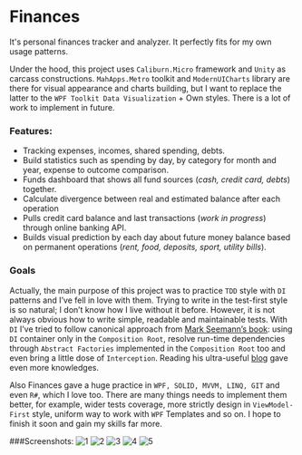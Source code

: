 # Finances

It's personal finances tracker and analyzer. It perfectly fits for my own usage patterns. 

Under the hood, this project uses `Caliburn.Micro` framework and `Unity` as carcass constructions. `MahApps.Metro` toolkit and `ModernUICharts` library are there for visual appearance and charts building, but I want to replace the latter to the `WPF Toolkit Data Visualization` + Own styles. There is a lot of work to implement in future.

### Features:
- Tracking expenses, incomes, shared spending, debts.
- Build statistics such as spending by day, by category for month and year, expense to outcome comparison.
- Funds dashboard that shows all fund sources (*cash, credit card, debts*) together.
- Calculate divergence between real and estimated balance after each operation
- Pulls credit card balance and last transactions (*work in progress*) through online banking API.
- Builds visual prediction by each day about future money balance based on permanent operations (*rent, food, deposits, sport, utility bills*).

### Goals
Actually, the main purpose of this project was to practice `TDD` style with `DI` patterns and I’ve fell in love with them. Trying to write in the test-first style is so natural; I don’t know how I live without it before. However, it is not always obvious how to write simple, readable and maintainable tests.  With `DI` I’ve tried to follow canonical approach from [Mark Seemann’s book](http://www.amazon.com/Dependency-Injection-NET-Mark-Seemann/dp/1935182501): using `DI` container only in the `Composition Root`, resolve run-time dependencies through `Abstract Factories` implemented in the `Composition Root` too and even bring a little dose of `Interception`. Reading his ultra-useful [blog](http://blog.ploeh.dk/) gave even more knowledges. 

Also Finances gave a huge practice in `WPF, SOLID, MVVM, LINQ, GIT` and even `R#`, which I love too. There are many things needs to implement them better, for example, wider tests coverage, more strictly design in `ViewModel-First` style, uniform way to work with `WPF` Templates and so on. I hope to finish it soon and gain my skills far more.

###Screenshots:
![1](https://cloud.githubusercontent.com/assets/5301844/11852649/e10a77a2-a441-11e5-90f5-ed2bc44ec2f3.png)
![2](https://cloud.githubusercontent.com/assets/5301844/11852650/e11124b2-a441-11e5-9ca0-2a9fe4668a4b.png)
![3](https://cloud.githubusercontent.com/assets/5301844/11852651/e12272c6-a441-11e5-8902-940df6fd7170.png)
![4](https://cloud.githubusercontent.com/assets/5301844/11852652/e122fe3a-a441-11e5-8178-4a7eb61c3676.png)
![5](https://cloud.githubusercontent.com/assets/5301844/11852653/e1250e32-a441-11e5-98c4-7956a0a38844.png)
